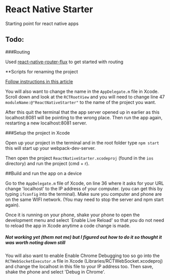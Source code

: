 # React Native Starter

Starting point for react native apps

## Todo:

###Routing

Used [react-native-router-flux](https://github.com/aksonov/react-native-router-flux) to get started with routing

**Scripts for renaming the project

[Follow instructions in this article](http://jslim.net/blog/2015/01/08/how-to-rename-xcode-project-thoroughly/)

You will also want to change the name in the ```AppDelegate.m``` file in Xcode. Scroll down and look at the ```RCTRootView``` and you will need to change line 47 ```moduleName:@"ReactNativeStarter"``` to the name of the project you want.  

After this quit the terminal that the app server opened up in earlier as this localhost:8081 will be pointing to the wrong place. Then run the app again, restarting a new localhost:8081 server.


###Setup the project in Xcode

Open up your project in the terminal and in the root folder type ```npm start``` this will start up your webpack-dev-server.

Then open the project ```ReactNativeStarter.xcodeproj``` (found in the ```ios``` directory) and run the project (cmd + r).  

##Build and run the app on a device

Go to the ```AppDelegate.m``` file of Xcode, on line 36 where it asks for your URL change 'localhost' to the IP address of your computer. (you can get this by typing `ifconfig` into the terminal). Make sure you computer and phone are on the same WIFI network. (You may need to stop the server and npm start again).

Once it is running on your phone, shake your phone to open the development menu and select `Enable Live Reload' so that you do not need to reload the app in Xcode anytime a code change is made.

##### Not working yet (them not me) but I figured out how to do it so thought it was worth noting down still
You will also want to enable Enable Chrome Debugging too so go into the ```RCTWebSocketExecutor.m``` file in Xcode (Libraries/RCTWebSocket.xcodeproj) and change the localhost in this file to your IP address too. Then save, shake the phone and select 'Debug in Chrome'.


